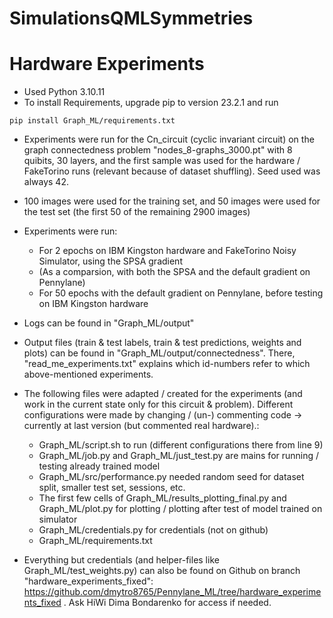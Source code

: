 # SimulationsQMLSymmetries

# Hardware Experiments
- Used Python 3.10.11
- To install Requirements, upgrade pip to version 23.2.1 and run
```
pip install Graph_ML/requirements.txt
```
- Experiments were run for the Cn_circuit (cyclic invariant circuit) on the graph connectedness problem "nodes_8-graphs_3000.pt" with 8 quibits, 30 layers, and the first sample was used for the hardware / FakeTorino runs (relevant because of dataset shuffling). Seed used was always 42.
- 100 images were used for the training set, and 50 images were used for the test set (the first 50 of the remaining 2900 images)
- Experiments were run:
  - For 2 epochs on IBM Kingston hardware and FakeTorino Noisy Simulator, using the SPSA gradient
  - (As a comparsion, with both the SPSA and the default gradient on Pennylane)
  - For 50 epochs with the default gradient on Pennylane, before testing on IBM Kingston hardware
- Logs can be found in "Graph_ML/output"
- Output files (train & test labels, train & test predictions, weights and plots) can be found in "Graph_ML/output/connectedness". There, "read_me_experiments.txt" explains which id-numbers refer to which above-mentioned experiments.
- The following files were adapted / created for the experiments (and work in the current state only for this circuit & problem). Different configurations were made by changing / (un-) commenting code -> currently at last version (but commented real hardware).:
  - Graph_ML/script.sh to run (different configurations there from line 9)
  - Graph_ML/job.py and Graph_ML/just_test.py are mains for running / testing already trained model
  - Graph_ML/src/performance.py needed random seed for dataset split, smaller test set, sessions, etc.
  - The first few cells of Graph_ML/results_plotting_final.py and Graph_ML/plot.py for plotting / plotting after test of model trained on simulator
  - Graph_ML/credentials.py for credentials (not on github)
  - Graph_ML/requirements.txt

- Everything but credentials (and helper-files like Graph_ML/test_weights.py) can also be found on Github on branch "hardware_experiments_fixed": https://github.com/dmytro8765/Pennylane_ML/tree/hardware_experiments_fixed . Ask HiWi Dima Bondarenko for access if needed.